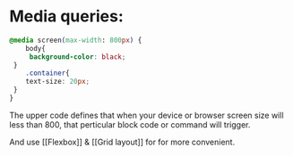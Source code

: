 # Media queries:

```css
@media screen(max-width: 800px) {
    body{
     background-color: black;
 }
    .container{
    text-size: 20px;
 }
}
```

The upper code defines that when your device or browser screen size will less than 800, that perticular block code or command will trigger.

And use [[Flexbox]] & [[Grid layout]] for for more convenient.
